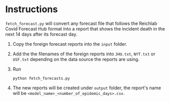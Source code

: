 # Instructions

`fetch_forecast.py` will convert any forecast file that follows the Reichlab Covid Forecast Hub format into a report that shows the incident death in the next 14 days after its forecast day.

1. Copy the foreign forecast reports into the `input` folder.

2. Add the the filenames of the foreign reports into `JHU.txt`, `NYT.txt` or `USF.txt` depending on the data source the reports are using.

3. Run 
    ```
    python fetch_forecasts.py
    ```

4. The new reports will be created under `output` folder, the report's name will be `<model_name>_<number_of_epidemic_days>.csv`.